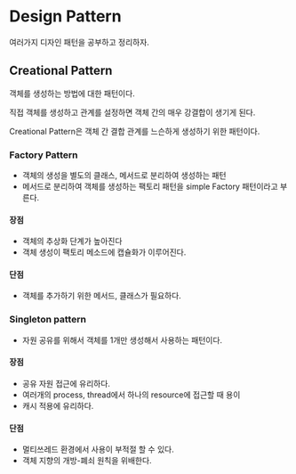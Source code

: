 # Design Pattern
여러가지 디자인 패턴을 공부하고 정리하자.

## Creational Pattern
객체를 생성하는 방법에 대한 패턴이다.
 
직접 객체를 생성하고 관계를 설정하면 객체 간의 매우 강결합이 생기게 된다.

Creational Pattern은 객체 간 결합 관계를 느슨하게 생성하기 위한 패턴이다.

### Factory Pattern
- 객체의 생성을 별도의 클래스, 메서드로 분리하여 생성하는 패턴
- 메서드로 분리하여 객체를 생성하는 팩토리 패턴을 simple Factory 패턴이라고 부른다.

#### 장점 
- 객체의 추상화 단계가 높아진다
- 객체 생성이 팩토리 메소드에 캡슐화가 이루어진다.

#### 단점 
- 객체를 추가하기 위한 메서드, 클래스가 필요하다.

### Singleton pattern
- 자원 공유를 위해서 객체를 1개만 생성해서 사용하는 패턴이다.

#### 장점
- 공유 자원 접근에 유리하다.
- 여러개의 process, thread에서 하나의 resource에 접근할 때 용이
- 캐시 적용에 유리하다.

#### 단점 
- 멀티쓰레드 환경에서 사용이 부적절 할 수 있다.
- 객체 지향의 개방-폐쇠 원칙을 위배한다.
